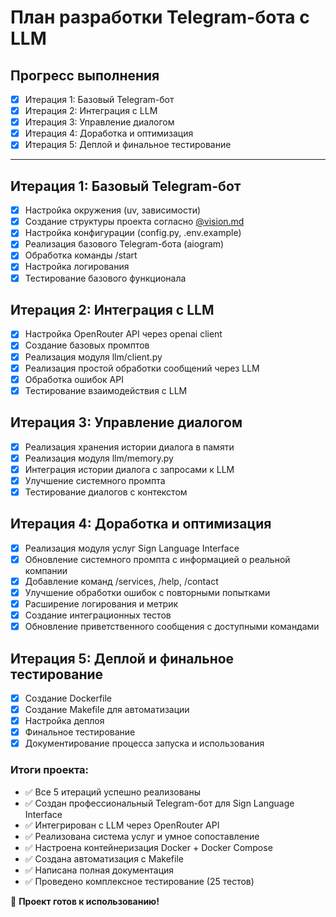 # План разработки Telegram-бота с LLM

## Прогресс выполнения
- [x] Итерация 1: Базовый Telegram-бот
- [x] Итерация 2: Интеграция с LLM
- [x] Итерация 3: Управление диалогом
- [x] Итерация 4: Доработка и оптимизация
- [x] Итерация 5: Деплой и финальное тестирование

---


## Итерация 1: Базовый Telegram-бот
- [x] Настройка окружения (uv, зависимости)
- [x] Создание структуры проекта согласно [@vision.md](vision.md#3-структура-проекта)
- [x] Настройка конфигурации (config.py, .env.example)
- [x] Реализация базового Telegram-бота (aiogram)
- [x] Обработка команды /start
- [x] Настройка логирования
- [x] Тестирование базового функционала

## Итерация 2: Интеграция с LLM
- [x] Настройка OpenRouter API через openai client
- [x] Создание базовых промптов
- [x] Реализация модуля llm/client.py
- [x] Реализация простой обработки сообщений через LLM
- [x] Обработка ошибок API
- [x] Тестирование взаимодействия с LLM

## Итерация 3: Управление диалогом
- [x] Реализация хранения истории диалога в памяти
- [x] Реализация модуля llm/memory.py
- [x] Интеграция истории диалога с запросами к LLM
- [x] Улучшение системного промпта
- [x] Тестирование диалогов с контекстом

## Итерация 4: Доработка и оптимизация
- [x] Реализация модуля услуг Sign Language Interface
- [x] Обновление системного промпта с информацией о реальной компании
- [x] Добавление команд /services, /help, /contact
- [x] Улучшение обработки ошибок с повторными попытками
- [x] Расширение логирования и метрик
- [x] Создание интеграционных тестов
- [x] Обновление приветственного сообщения с доступными командами

## Итерация 5: Деплой и финальное тестирование
- [x] Создание Dockerfile
- [x] Создание Makefile для автоматизации
- [x] Настройка деплоя
- [x] Финальное тестирование
- [x] Документирование процесса запуска и использования

### Итоги проекта:
- ✅ Все 5 итераций успешно реализованы
- ✅ Создан профессиональный Telegram-бот для Sign Language Interface
- ✅ Интегрирован с LLM через OpenRouter API
- ✅ Реализована система услуг и умное сопоставление
- ✅ Настроена контейнеризация Docker + Docker Compose
- ✅ Создана автоматизация с Makefile
- ✅ Написана полная документация
- ✅ Проведено комплексное тестирование (25 тестов)

🚀 **Проект готов к использованию!** 
